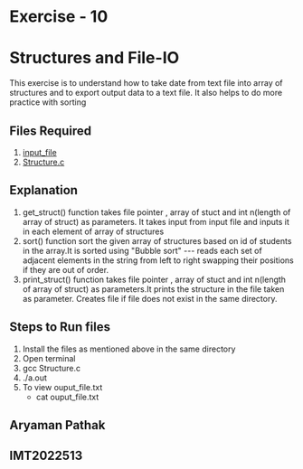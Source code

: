 # Exercise - 10
# Structures and File-IO

This exercise is to understand how to take date from  text file into array of structures and to export output data to a text file.
It also helps to do more practice with sorting

## Files Required
1. [input_file](https://learn.iiitb.net/pluginfile.php/31238/assignsubmission_file/submission_files/75238/input_file.txt?forcedownload=1)
2. [Structure.c](https://learn.iiitb.net/pluginfile.php/31238/assignsubmission_file/submission_files/75238/structs.c?forcedownload=1)

## Explanation

1. get_struct() function takes file pointer , array of stuct and int n(length of array of struct) as parameters. It takes input from input file and inputs it in each element of array of structures
2. sort() function sort the given array of structures based on id of students in the array.It is sorted using "Bubble sort" --- reads each set of adjacent elements in the string from left to right swapping their positions if they are out of order. 
3. print_struct() function takes file pointer , array of stuct and int n(length of array of struct) as parameters.It prints the structure in the file taken as parameter. Creates file if file does not exist in the same directory.
## Steps to Run files
  1. Install the  files as mentioned above in the same directory
  2. Open terminal 
  3. gcc Structure.c 
  4. ./a.out 
  5. To view ouput_file.txt                 
      - cat ouput_file.txt


## Aryaman Pathak
## IMT2022513
